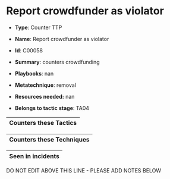 # Report crowdfunder as violator

* **Type**: Counter TTP

* **Name**: Report crowdfunder as violator

* **Id**: C00058

* **Summary**: counters crowdfunding

* **Playbooks**: nan

* **Metatechnique**: removal

* **Resources needed:** nan

* **Belongs to tactic stage**: TA04


| Counters these Tactics |
| ---------------------- |



| Counters these Techniques |
| ------------------------- |



| Seen in incidents |
| ----------------- |


DO NOT EDIT ABOVE THIS LINE - PLEASE ADD NOTES BELOW